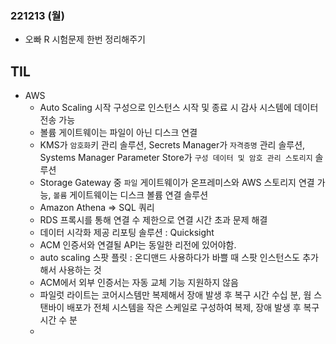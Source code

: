 ### 221213 (월)
- 오빠 R 시험문제 한번 정리해주기

## TIL
- AWS
	- Auto Scaling 시작 구성으로 인스턴스 시작 및 종료 시 감사 시스템에 데이터 전송 가능
	- 볼륨 게이트웨이는 파일이 아닌 디스크 연결
	- KMS가 `암호화`키 관리 솔루션, Secrets Manager가 `자격증명` 관리 솔루션, Systems Manager Parameter Store가 `구성 데이터 및 암호 관리 스토리지` 솔루션
	- Storage Gateway 중 `파일` 게이트웨이가 온프레미스와 AWS 스토리지 연결 가능, `볼륨` 게이트웨이는 디스크 볼륨 연결 솔루션
	- Amazon Athena => SQL 쿼리
	- RDS 프록시를 통해 연결 수 제한으로 연결 시간 초과 문제 해결
	- 데이터 시각화 제공 리포팅 솔루션 : Quicksight
	- ACM 인증서와 연결될 API는 동일한 리전에 있어야함.
	- auto scaling 스팟 플릿 : 온디맨드 사용하다가 바쁠 때 스팟 인스턴스도 추가해서 사용하는 것
	- ACM에서 외부 인증서는 자동 교체 기능 지원하지 않음
	- 파일럿 라이트는 코어시스템만 복제해서 장애 발생 후 복구 시간 수십 분, 웜 스탠바이 배포가 전체 시스템을 작은 스케일로 구성하여 복제, 장애 발생 후 복구시간 수 분
	- 
<!--stackedit_data:
eyJoaXN0b3J5IjpbMTA0ODk5MzMzMywtMTg5NzM1ODg5NCwxMj
IyNDg1MTE0LC0zMzU3MDA5NjcsMTQ2NzkwMjg4OSwxMzQ1MTc2
Mzc5LDg4NTU5MjE1MywtMTU3ODU0NTA4NSwtMzg2NTk3MDc1XX
0=
-->